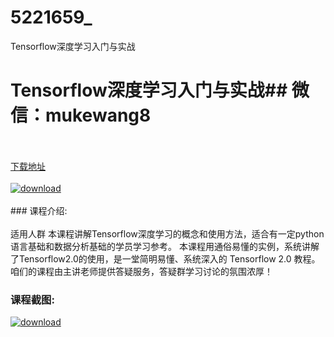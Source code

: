 # 5221659_
Tensorflow深度学习入门与实战
# Tensorflow深度学习入门与实战## 微信：mukewang8
<br/></br>[下载地址](http://www.36tz.cn/article/5221659 "下载地址")
<br/></br>[![download](http://36tz.cn/muke_img/2021_11_1-36-300x173.png "下载地址")](http://www.36tz.cn/article/5221659 "下载地址")
<br/></br>### 课程介绍:<br/></br>适用人群
本课程讲解Tensorflow深度学习的概念和使用方法，适合有一定python语言基础和数据分析基础的学员学习参考。
本课程用通俗易懂的实例，系统讲解了Tensorflow2.0的使用，是一堂简明易懂、系统深入的 Tensorflow 2.0 教程。咱们的课程由主讲老师提供答疑服务，答疑群学习讨论的氛围浓厚！

### 课程截图:
[![download](http://36tz.cn/muke_img/2021_11_2-34.png "下载地址")](http://www.36tz.cn/article/5221659 "下载地址")
